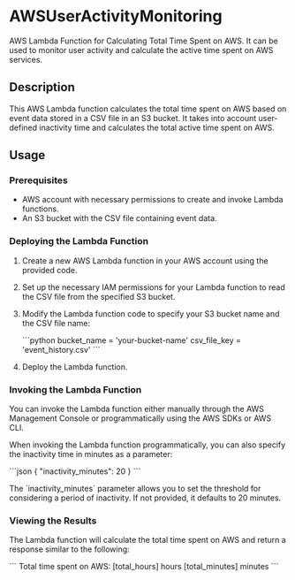 # AWSUserActivityMonitoring
AWS Lambda Function for Calculating Total Time Spent on AWS.  It can be used to monitor user activity and calculate the active time spent on AWS services.

## Description

This AWS Lambda function calculates the total time spent on AWS based on event data stored in a CSV file in an S3 bucket. It takes into account user-defined inactivity time and calculates the total active time spent on AWS.

## Usage

### Prerequisites

- AWS account with necessary permissions to create and invoke Lambda functions.
- An S3 bucket with the CSV file containing event data.

### Deploying the Lambda Function

1. Create a new AWS Lambda function in your AWS account using the provided code.

2. Set up the necessary IAM permissions for your Lambda function to read the CSV file from the specified S3 bucket.

3. Modify the Lambda function code to specify your S3 bucket name and the CSV file name:

   \`\`\`python
   bucket_name = 'your-bucket-name'
   csv_file_key = 'event_history.csv'
   \`\`\`

4. Deploy the Lambda function.

### Invoking the Lambda Function

You can invoke the Lambda function either manually through the AWS Management Console or programmatically using the AWS SDKs or AWS CLI.

When invoking the Lambda function programmatically, you can also specify the inactivity time in minutes as a parameter:

\`\`\`json
{
  "inactivity_minutes": 20
}
\`\`\`

The \`inactivity_minutes\` parameter allows you to set the threshold for considering a period of inactivity. If not provided, it defaults to 20 minutes.

### Viewing the Results

The Lambda function will calculate the total time spent on AWS and return a response similar to the following:

\`\`\`
Total time spent on AWS: [total_hours] hours [total_minutes] minutes
\`\`\`

